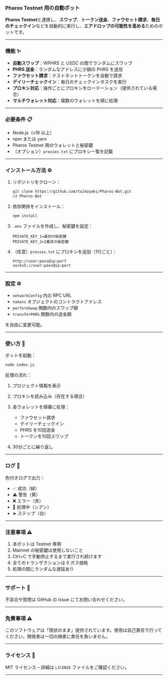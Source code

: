 ### Pharos Testnet 用の自動ボット

**Pharos Testnet**と連携し、**スワップ**、**トークン送金**、**ファウセット請求**、**毎日のチェックイン**などを自動的に実行し、**エアドロップの可能性を高める**ためのボットです。

---

### 機能 ✨

* **自動スワップ**：WPHRS と USDC の間でランダムにスワップ
* **PHRS 送金**：ランダムなアドレスに少額の PHRS を送信
* **ファウセット請求**：テストネットトークンを自動で請求
* **デイリーチェックイン**：毎日のチェックインタスクを実行
* **プロキシ対応**：操作ごとにプロキシをローテーション（提供されている場合）
* **マルチウォレット対応**：複数のウォレットを順に処理

---

### 必要条件 📋

* Node.js（v18 以上）
* npm または yarn
* Pharos Testnet 用のウォレットと秘密鍵
* （オプション）`proxies.txt` にプロキシ一覧を記載

---

### インストール方法 ⚙️

1. リポジトリをクローン：

   ```bash
   git clone https://github.com/taikoyaki/Pharos-Bot.git
   cd Pharos-Bot
   ```

2. 依存関係をインストール：

   ```bash
   npm install
   ```

3. `.env` ファイルを作成し、秘密鍵を設定：

   ```
   PRIVATE_KEY_1=最初の秘密鍵
   PRIVATE_KEY_2=2番目の秘密鍵
   ```

4. （任意）`proxies.txt` にプロキシを追加（1行ごと）：

   ```
   http://user:pass@ip:port
   socks5://user:pass@ip:port
   ```

---

### 設定 ⚙️

* `networkConfig` 内の RPC URL
* `tokens` オブジェクトのコントラクトアドレス
* `performSwap` 関数内のスワップ額
* `transferPHRS` 関数内の送金額

を自由に変更可能。

---

### 使い方 🚀

ボットを起動：

```bash
node index.js
```

処理の流れ：

1. プロジェクト情報を表示
2. プロキシを読み込み（存在する場合）
3. 各ウォレットを順番に処理：

   * ファウセット請求
   * デイリーチェックイン
   * PHRS を10回送金
   * トークンを10回スワップ
4. 30分ごとに繰り返し

---

### ログ 📝

色付きログで出力：

* ✅ 成功（緑）
* ⚠️ 警告（黄）
* ❌ エラー（赤）
* 🔄 処理中（シアン）
* ➤ ステップ（白）

---

### 注意事項 ⚠️

1. 本ボットは Testnet 専用
2. Mainnet の秘密鍵は使用しないこと
3. Ctrl+C で手動停止するまで実行され続けます
4. 全てのトランザクションは 0 ガス価格
5. 処理の間にランダムな遅延あり

---

### サポート 💬

不具合や質問は GitHub の Issue にてお問い合わせください。

---

### 免責事項 ⚠️

このソフトウェアは「現状のまま」提供されています。使用は自己責任で行ってください。開発者は一切の損害に責任を負いません。

---

### ライセンス 📄

MIT ライセンス – 詳細は `LICENSE` ファイルをご確認ください。

---
